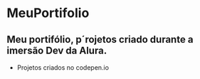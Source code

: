 # MeuPortifolio

## Meu portifólio, p´rojetos criado durante a imersão Dev da Alura.
- Projetos criados no codepen.io
